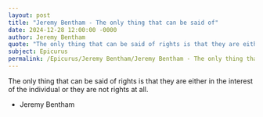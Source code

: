 ```yaml
---
layout: post
title: "Jeremy Bentham - The only thing that can be said of"
date: 2024-12-28 12:00:00 -0000
author: Jeremy Bentham
quote: "The only thing that can be said of rights is that they are either in the interest of the individual or they are not rights at all."
subject: Epicurus
permalink: /Epicurus/Jeremy Bentham/Jeremy Bentham - The only thing that can be said of
---
```


The only thing that can be said of rights is that they are either in the interest of the individual or they are not rights at all.

- Jeremy Bentham
